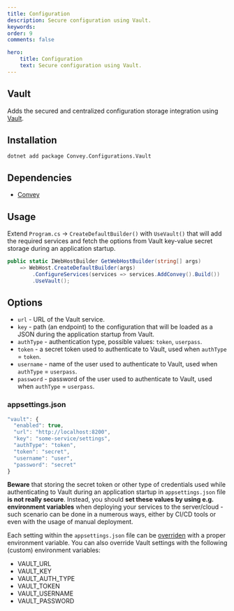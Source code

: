 ```yaml
---
title: Configuration
description: Secure configuration using Vault.
keywords:
order: 9
comments: false

hero:
    title: Configuration
    text: Secure configuration using Vault.
---
```


## Vault
Adds the secured and centralized configuration storage integration using [Vault](https://www.vaultproject.io).

## Installation
`dotnet add package Convey.Configurations.Vault`

## Dependencies

* [Convey](https://www.nuget.org/packages/Convey)

## Usage

Extend `Program.cs` -> `CreateDefaultBuilder()` with `UseVault()` that will add the required services and fetch the options from Vault key-value secret storage during an application startup.

```csharp
public static IWebHostBuilder GetWebHostBuilder(string[] args)
    => WebHost.CreateDefaultBuilder(args)
        .ConfigureServices(services => services.AddConvey().Build())
        .UseVault();
```

## Options
* `url` - URL of the Vault service.
* `key` - path (an endpoint) to the configuration that will be loaded as a JSON during the application startup from Vault.
* `authType` - authentication type, possible values: `token`, `userpass`.
* `token` - a secret token used to authenticate to Vault, used when `authType` = `token`.
* `username` - name of the user used to authenticate to Vault, used when `authType` = `userpass`.
* `password` - password of the user used to authenticate to Vault, used when `authType` = `userpass`.

### appsettings.json

```js
"vault": {
  "enabled": true,
  "url": "http://localhost:8200",
  "key": "some-service/settings",
  "authType": "token",
  "token": "secret",
  "username": "user",
  "password": "secret"
}
```

**Beware** that storing the secret token or other type of credentials used while authenticating to Vault during an application startup in `appsettings.json` file **is not really secure**. Instead, you should **set these values by using e.g. environment variables** when deploying your services to the server/cloud - such scenario can be done in a numerous ways, either by CI/CD tools or even with the usage of manual deployment.

Each setting within the `appsettings.json` file can be [overriden](https://docs.microsoft.com/pl-pl/aspnet/core/fundamentals/configuration) with a proper environment variable. You can also override Vault settings with the following (custom) environment variables:

* VAULT_URL
* VAULT_KEY
* VAULT_AUTH_TYPE
* VAULT_TOKEN
* VAULT_USERNAME
* VAULT_PASSWORD